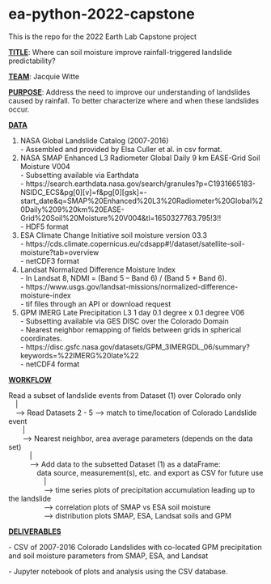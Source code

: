 # ea-python-2022-capstone
This is the repo for the 2022 Earth Lab Capstone project

<u><b>TITLE</b></u>: Where can soil moisture improve rainfall-triggered landslide predictability?

<u><b>TEAM</b></u>: Jacquie Witte

<u><b>PURPOSE</u></b>: Address the need to improve our understanding of landslides caused by rainfall. To better characterize
where and when these landslides occur.

<u><b>DATA</u></b>

<ol type="1">
  <li>NASA Global Landslide Catalog (2007-2016)
  <br>- Assembled and provided by Elsa Culler et al. in csv format.</li>

  <li>NASA SMAP Enhanced L3 Radiometer Global Daily 9 km EASE-Grid Soil Moisture V004
  <br> - Subsetting available via Earthdata 
  <br> - https://search.earthdata.nasa.gov/search/granules?p=C1931665183-NSIDC_ECS&pg[0][v]=f&pg[0][gsk]=-start_date&q=SMAP%20Enhanced%20L3%20Radiometer%20Global%20Daily%209%20km%20EASE-Grid%20Soil%20Moisture%20V004&tl=1650327763.795!3!!
  <br> - HDF5 format</li>

  <li>ESA Climate Change Initiative soil moisture version 03.3
  <br> - https://cds.climate.copernicus.eu/cdsapp#!/dataset/satellite-soil-moisture?tab=overview
  <br> - netCDF3 format</li>

  <li>Landsat Normalized Difference Moisture Index
  <br> - In Landsat 8, NDMI = (Band 5 – Band 6) / (Band 5 + Band 6).
  <br> - https://www.usgs.gov/landsat-missions/normalized-difference-moisture-index
  <br> - tif files through an API or download request</li>

  <li>GPM IMERG Late Precipitation L3 1 day 0.1 degree x 0.1 degree V06
  <br> - Subsetting available via GES DISC over the Colorado Domain
  <br> - Nearest neighbor remapping of fields between grids in spherical coordinates.
  <br> - https://disc.gsfc.nasa.gov/datasets/GPM_3IMERGDL_06/summary?keywords=%22IMERG%20late%22
  <br> - netCDF4 format</li>
</ol>  

<u><b>WORKFLOW</u></b>

Read a subset of landslide events from Dataset (1) over Colorado only
<br>&emsp;|
<br>&emsp;--> Read Datasets 2 - 5 --> match to time/location of Colorado Landslide event 
<br>&emsp;&emsp;|
<br>&emsp;&emsp;--> Nearest neighbor, area average parameters (depends on the data set)
<br>&emsp;&emsp;&emsp;|
<br>&emsp;&emsp;&emsp;--> Add data to the subsetted Dataset (1) as a dataFrame:
<br>&emsp;&emsp;&emsp;&emsp;data source, measurement(s), etc. and export as CSV for future use 
<br>&emsp;&emsp;&emsp;&emsp;&emsp;|
<br>&emsp;&emsp;&emsp;&emsp;&emsp;--> time series plots of precipitation accumulation leading up to the landslide
<br>&emsp;&emsp;&emsp;&emsp;&emsp;--> correlation plots of SMAP vs ESA soil moisture
<br>&emsp;&emsp;&emsp;&emsp;&emsp;--> distribution plots SMAP, ESA, Landsat soils and GPM

<u><b>DELIVERABLES</u></b>

<P> - CSV of 2007-2016 Colorado Landslides with co-located GPM precipitation and soil moisture parameters from SMAP, ESA, and Landsat
<P> - Jupyter notebook of plots and analysis using the CSV database.

